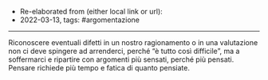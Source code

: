 - Re-elaborated from (either local link or url): 
- 2022-03-13, tags: #argomentazione 
---

Riconoscere eventuali difetti in un nostro ragionamento o in una valutazione non ci deve spingere ad arrenderci, perché “è tutto così difficile”, ma a soffermarci e ripartire con argomenti più sensati, perché più pensati. Pensare richiede più tempo e fatica di quanto pensiate.